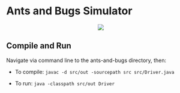 # Ants and Bugs Simulator

<p align="center">
  <img src="https://media.giphy.com/media/5gEN3M678ks2f5TCMD/giphy.gif">
</p>

## Compile and Run

Navigate via command line to the ants-and-bugs directory, then:

- To compile: `javac -d src/out -sourcepath src src/Driver.java`

- To run: `java -classpath src/out Driver`
